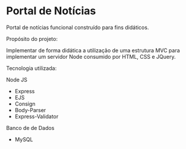 # Portal de Notícias

Portal de notícias funcional construído para fins didáticos.

Propósito do projeto:

  Implementar de forma didática a utilização de uma estrutura MVC para implementar um servidor Node consumido por HTML, CSS e JQuery.

Tecnologia utilizada:

Node JS
  - Express
  - EJS
  - Consign
  - Body-Parser
  - Express-Validator

Banco de de Dados
  - MySQL

